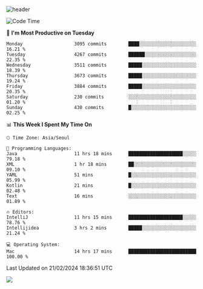 ![header](https://capsule-render.vercel.app/api?type=Egg&color=timeAuto&height=300&section=header&text=PoPo&fontSize=90&animation=fadeIn)

  <!--START_SECTION:waka-->
![Code Time](http://img.shields.io/badge/Code%20Time-1%2C493%20hrs%2038%20mins-blue)

📅 **I'm Most Productive on Tuesday** 

```text
Monday                   3095 commits        ████░░░░░░░░░░░░░░░░░░░░░   16.21 % 
Tuesday                  4267 commits        ██████░░░░░░░░░░░░░░░░░░░   22.35 % 
Wednesday                3511 commits        █████░░░░░░░░░░░░░░░░░░░░   18.39 % 
Thursday                 3673 commits        █████░░░░░░░░░░░░░░░░░░░░   19.24 % 
Friday                   3884 commits        █████░░░░░░░░░░░░░░░░░░░░   20.35 % 
Saturday                 230 commits         ░░░░░░░░░░░░░░░░░░░░░░░░░   01.20 % 
Sunday                   430 commits         █░░░░░░░░░░░░░░░░░░░░░░░░   02.25 % 
```


📊 **This Week I Spent My Time On** 

```text
🕑︎ Time Zone: Asia/Seoul

💬 Programming Languages: 
Java                     11 hrs 18 mins      ████████████████████░░░░░   79.18 % 
XML                      1 hr 18 mins        ██░░░░░░░░░░░░░░░░░░░░░░░   09.10 % 
YAML                     51 mins             █░░░░░░░░░░░░░░░░░░░░░░░░   05.99 % 
Kotlin                   21 mins             █░░░░░░░░░░░░░░░░░░░░░░░░   02.48 % 
Text                     16 mins             ░░░░░░░░░░░░░░░░░░░░░░░░░   01.89 % 

🔥 Editors: 
IntelliJ                 11 hrs 15 mins      ████████████████████░░░░░   78.76 % 
Intellijidea             3 hrs 2 mins        █████░░░░░░░░░░░░░░░░░░░░   21.24 % 

💻 Operating System: 
Mac                      14 hrs 17 mins      █████████████████████████   100.00 % 
```


 Last Updated on 21/02/2024 18:36:51 UTC
<!--END_SECTION:waka-->



<img src="https://capsule-render.vercel.app/api?type=Egg&color=timeAuto&height=300&section=footer&text=PoPo&fontSize=90&animation=fadeIn&reversal=true" />
